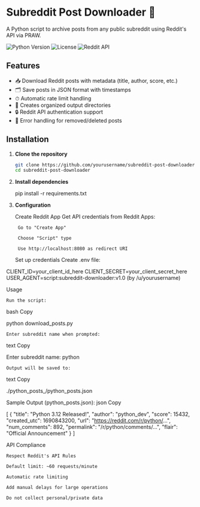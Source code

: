 # Subreddit Post Downloader 🚀

A Python script to archive posts from any public subreddit using Reddit's API via PRAW.

![Python Version](https://img.shields.io/badge/python-3.8%2B-blue)
![License](https://img.shields.io/badge/license-MIT-green)
![Reddit API](https://img.shields.io/badge/Reddit_API-TOS_compliant-orange)

## Features

- 📥 Download Reddit posts with metadata (title, author, score, etc.)
- 🗂 Save posts in JSON format with timestamps
- ⏱ Automatic rate limit handling
- 📂 Creates organized output directories
- 🔒 Reddit API authentication support
- 🚫 Error handling for removed/deleted posts

## Installation

1. **Clone the repository**
   ```bash
   git clone https://github.com/yourusername/subreddit-post-downloader.git
   cd subreddit-post-downloader

2. **Install dependencies**

   pip install -r requirements.txt

3. **Configuration**

    Create Reddit App
    Get API credentials from Reddit Apps:

        Go to "Create App"

        Choose "Script" type

        Use http://localhost:8080 as redirect URI

    Set up credentials
    Create .env file:
   
CLIENT_ID=your_client_id_here
CLIENT_SECRET=your_client_secret_here
USER_AGENT=script:subreddit-downloader:v1.0 (by /u/yourusername)

Usage

    Run the script:

bash
Copy

python download_posts.py

    Enter subreddit name when prompted:

text
Copy

Enter subreddit name: python

    Output will be saved to:

text
Copy

./python_posts_<timestamp>/python_posts.json

Sample Output (python_posts.json):
json
Copy

[
  {
    "title": "Python 3.12 Released!",
    "author": "python_dev",
    "score": 15432,
    "created_utc": 1690843200,
    "url": "https://reddit.com/r/python/...",
    "num_comments": 892,
    "permalink": "/r/python/comments/...",
    "flair": "Official Announcement"
  }
]

API Compliance

    Respect Reddit's API Rules

    Default limit: ~60 requests/minute

    Automatic rate limiting

    Add manual delays for large operations

    Do not collect personal/private data
